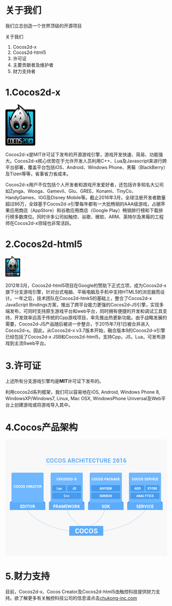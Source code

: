 # 关于我们

我们立志创造一个世界顶级的开源项目

关于我们

1. Cocos2d-x
2. Cocos2d-html5
3. 许可证
4. 主要贡献者及维护者
5. 财力支持者

# 1.Cocos2d-x
 
![](./res/xlogo.png)

Cocos2d-x是MIT许可证下发布的开源游戏引擎，游戏开发快速、简易、功能强大。Cocos2d-x核心优势在于允许开发人员利用C++、Lua及Javascript来进行跨平台部署，覆盖平台包括iOS、Android、Windows Phone、黑莓（BlackBerry）及Tizen等等，省事省力省成本。

Cocos2d-x用户不仅包括个人开发者和游戏开发爱好者，还包括许多知名大公司如Zynga、Wooga、Gamevil、Glu、GREE、Konami、TinyCo、HandyGames、IGG及Disney Mobile等。截止2016年3月，全球注册开发者数量超过86万，全球基于Cocos2d-x引擎每年都有一大批畅销的AAA级游戏，占据苹果应用商店（AppStore）和谷歌应用商店（Google Play）畅销排行榜和下载排行榜多数席位。同时许多公司如触控、谷歌、微软、ARM、英特尔及黑莓的工程师在Cocos2d-x领域也非常活跃。

# 2.Cocos2d-html5

![](./res/html5logo.png)

2012年3月，Cocos2d-html5项目在Google的赞助下正式立项，成为Cocos2d-x旗下分支游戏引擎，针对台式电脑、平板电脑及手机中支持HTML5的浏览器而设计。一年之后，技术团队在Cocos2d-htnk5的基础上，整合了Cocos2d-x JavaScript Bindings方案，推出了跨平台能力更强的Cocos2d-JS引擎，实现多端发布，可同时支持原生游戏平台和web平台，同时拥有便捷的开发和调试工具支持，开发效率远高于传统的Cpp游戏项目，率先推出热更新功能。由于战略发展的需要，Cocos2d-JS产品随后被进一步整合，于2015年7月1日被合并进入Cocos2d-x。因此，从Cocos2d-x v3.7版本开始，融合版本ß的Cocos2d-x引擎已经包括了Cocos2d-x JSB和Cocos2d-html5，支持Cpp，JS，Lua，可发布游戏到主流ßweb平台。

# 3.许可证

上述所有分支游戏引擎均是**MIT**许可证下发布的。

利用cocos2d系列框架，我们可以容易地在iOS, Android, Windows Phone 8, WindowsXP/Windows7, Linux, Mac OSX, WindowsPhone Universal及Web平台上创建游戏或将游戏导入其中。

# 4.Cocos产品架构

![](./res/contructors.png)
 
# 5.财力支持

目前，Cocos2d-x、Cocos Creator及Cocos2d-html5由触控科技提供财力支持。欲了解更多有关触控科技公司的信息请点击[chukong-inc.com](http://www.chukong-inc.com)
